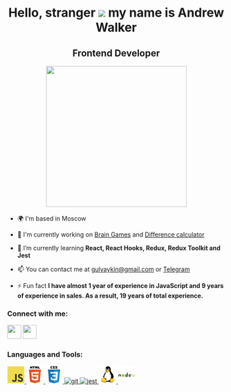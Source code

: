 <h1 align="center">Hello, stranger <img src="https://media.giphy.com/media/hvRJCLFzcasrR4ia7z/giphy.gif" width="40"> my name is Andrew Walker</h1>

<h2 align="center">Frontend Developer</h2> 

<p align="center"><img src="https://media.giphy.com/media/WFZvB7VIXBgiz3oDXE/giphy.gif" width="325" height="325"/></p>

- 🌍 I'm based in Moscow

- 🔭 I'm currently working on [Brain Games](http://github.com/andrew-walker91/frontend-project-44) and [Difference calculator
](http://github.com/andrew-walker91/frontend-project-46)

- 🌱 I’m currently learning **React, React Hooks, Redux, Redux Toolkit and Jest**

- 📫 You can contact me at [gulyaykin@gmail.com](mailto:gulyaykin@gmail.com) or [Telegram](https://www.t.me/walker_andrew)

- ⚡ Fun fact **I have almost 1 year of experience in JavaScript and 9 years of experience in sales. As a result, 19 years of total experience.**

<h3 align="left">Connect with me:</h3>
<p align="left">
 
  <p align="left"> <a href="https://www.linkedin.com/in/andrewwalker91" target="_blank" rel="noreferrer"><img src="https://raw.githubusercontent.com/danielcranney/readme-generator/main/public/icons/socials/linkedin.svg" width="32" height="32" /></a> <a href="https://www.t.me/walker_andrew" target="_blank" rel="noreferrer"><img src="https://cdn-icons-png.flaticon.com/512/3536/3536661.png" width="32" height="32" /></a></p>

<h3 align="left">Languages and Tools:</h3>
<p align="left"> <a href="https://developer.mozilla.org/en-US/docs/Web/JavaScript" target="_blank" rel="noreferrer"> <img src="https://raw.githubusercontent.com/devicons/devicon/master/icons/javascript/javascript-original.svg" alt="javascript" width="40" height="40"/> </a><a href="https://www.w3.org/html/" target="_blank" rel="noreferrer"> <img src="https://raw.githubusercontent.com/devicons/devicon/master/icons/html5/html5-original-wordmark.svg" alt="html5" width="40" height="40"/> </a><a href="https://www.w3schools.com/css/" target="_blank" rel="noreferrer"> <img src="https://raw.githubusercontent.com/devicons/devicon/master/icons/css3/css3-original-wordmark.svg" alt="css3" width="40" height="40"/> </a> <a href="https://git-scm.com/" target="_blank" rel="noreferrer"> <img src="https://www.vectorlogo.zone/logos/git-scm/git-scm-icon.svg" alt="git" width="40" height="40"/> </a>   <a href="https://jestjs.io" target="_blank" rel="noreferrer"> <img src="https://www.vectorlogo.zone/logos/jestjsio/jestjsio-icon.svg" alt="jest" width="40" height="40"/> </a> <a href="https://www.linux.org/" target="_blank" rel="noreferrer"> <img src="https://raw.githubusercontent.com/devicons/devicon/master/icons/linux/linux-original.svg" alt="linux" width="40" height="40"/> </a> <a href="https://nodejs.org" target="_blank" rel="noreferrer"> <img src="https://raw.githubusercontent.com/devicons/devicon/master/icons/nodejs/nodejs-original-wordmark.svg" alt="nodejs" width="40" height="40"/> </a> </p>

<!---
<h3 align="left">Stats:</h3>
<a href="http://www.github.com/andrew-walker91"><img src="https://github-readme-stats.vercel.app/api?username=andrew-walker91&show_icons=true&hide=stars,&count_private=true&title_color=0891b2&text_color=ffffff&icon_color=0891b2&bg_color=1c1917&show_icons=true" alt="andrew-walker91's GitHub stats" /></a>
--->
